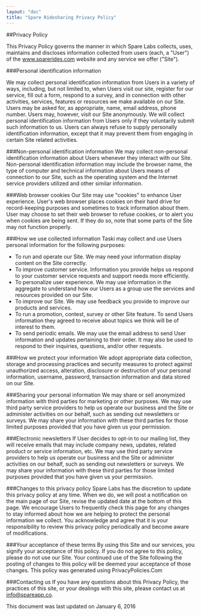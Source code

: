 ```yaml
---
layout: "doc"
title: "Spare Ridesharing Privacy Policy"
---
```


##Privacy Policy

This Privacy Policy governs the manner in which Spare Labs collects, uses, maintains and discloses information collected from users (each, a "User") of the www.sparerides.com website and any service we offer ("Site").

###Personal identification information      
     
We may collect personal identification information from Users in a variety of ways, including, but not limited to, when Users visit our site, register for our service, fill out a form, respond to a survey, and in connection with other activities, services, features or resources we make available on our Site. Users may be asked for, as appropriate, name, email address, phone number. Users may, however, visit our Site anonymously. We will collect personal identification information from Users only if they voluntarily submit such information to us. Users can always refuse to supply personally identification information, except that it may prevent them from engaging in certain Site related activities.

###Non-personal identification information
We may collect non-personal identification information about Users whenever they interact with our Site. Non-personal identification information may include the browser name, the type of computer and technical information about Users means of connection to our Site, such as the operating system and the Internet service providers utilized and other similar information.

###Web browser cookies
Our Site may use "cookies" to enhance User experience. User's web browser places cookies on their hard drive for record-keeping purposes and sometimes to track information about them. User may choose to set their web browser to refuse cookies, or to alert you when cookies are being sent. If they do so, note that some parts of the Site may not function properly.

###How we use collected information
Taski may collect and use Users personal information for the following purposes:

* To run and operate our Site. We may need your information display content on the Site correctly.
* To improve customer service. Information you provide helps us respond to your customer service requests and support needs more efficiently.
* To personalize user experience. We may use information in the aggregate to understand how our Users as a group use the services and resources provided on our Site.
* To improve our Site. We may use feedback you provide to improve our products and services.
* To run a promotion, contest, survey or other Site feature. To send Users information they agreed to receive about topics we think will be of interest to them.
* To send periodic emails. We may use the email address to send User information and updates pertaining to their order. It may also be used to respond to their inquiries, questions, and/or other requests.

###How we protect your information
We adopt appropriate data collection, storage and processing practices and security measures to protect against unauthorized access, alteration, disclosure or destruction of your personal information, username, password, transaction information and data stored on our Site.

###Sharing your personal information
We may share or sell anonymized information with third parties for marketing or other purposes. We may use third party service providers to help us operate our business and the Site or administer activities on our behalf, such as sending out newsletters or surveys. We may share your information with these third parties for those limited purposes provided that you have given us your permission.

###Electronic newsletters
If User decides to opt-in to our mailing list, they will receive emails that may include company news, updates, related product or service information, etc. We may use third party service providers to help us operate our business and the Site or administer activities on our behalf, such as sending out newsletters or surveys. We may share your information with these third parties for those limited purposes provided that you have given us your permission.

###Changes to this privacy policy
Spare Labs has the discretion to update this privacy policy at any time. When we do, we will post a notification on the main page of our Site, revise the updated date at the bottom of this page. We encourage Users to frequently check this page for any changes to stay informed about how we are helping to protect the personal information we collect. You acknowledge and agree that it is your responsibility to review this privacy policy periodically and become aware of modifications.

###Your acceptance of these terms
By using this Site and our services, you signify your acceptance of this policy. If you do not agree to this policy, please do not use our Site. Your continued use of the Site following the posting of changes to this policy will be deemed your acceptance of those changes. This policy was generated using PrivacyPolicies.Com

###Contacting us
If you have any questions about this Privacy Policy, the practices of this site, or your dealings with this site, please contact us at info@spareapp.co.

This document was last updated on January 6, 2016
